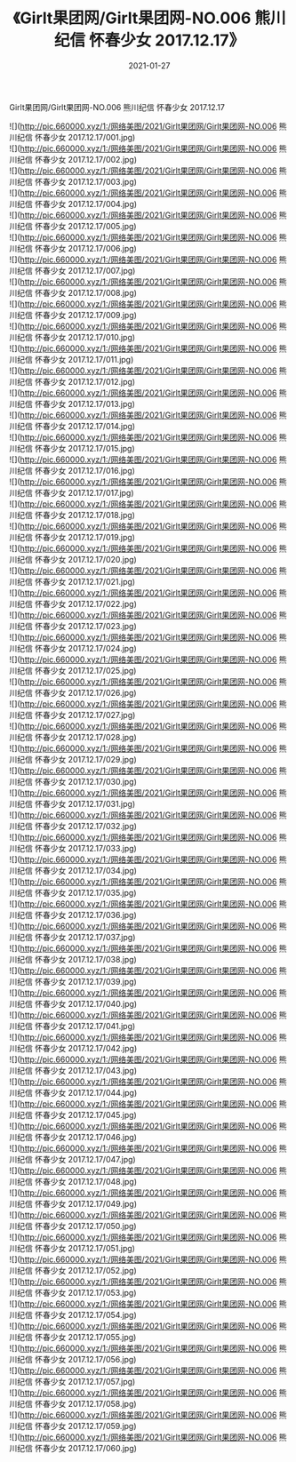 ﻿---
layout: post
title:  《Girlt果团网/Girlt果团网-NO.006 熊川纪信 怀春少女 2017.12.17》
date:   2021-01-27
img: http://pic.660000.xyz/1:/网络美图/2021/Girlt果团网/Girlt果团网-NO.006 熊川纪信 怀春少女 2017.12.17/000.jpg
categories: [美女, 清纯, 唯美]
---

Girlt果团网/Girlt果团网-NO.006 熊川纪信 怀春少女 2017.12.17

 ![](http://pic.660000.xyz/1:/网络美图/2021/Girlt果团网/Girlt果团网-NO.006 熊川纪信 怀春少女 2017.12.17/001.jpg) <br>![](http://pic.660000.xyz/1:/网络美图/2021/Girlt果团网/Girlt果团网-NO.006 熊川纪信 怀春少女 2017.12.17/002.jpg) <br>![](http://pic.660000.xyz/1:/网络美图/2021/Girlt果团网/Girlt果团网-NO.006 熊川纪信 怀春少女 2017.12.17/003.jpg) <br>![](http://pic.660000.xyz/1:/网络美图/2021/Girlt果团网/Girlt果团网-NO.006 熊川纪信 怀春少女 2017.12.17/004.jpg) <br>![](http://pic.660000.xyz/1:/网络美图/2021/Girlt果团网/Girlt果团网-NO.006 熊川纪信 怀春少女 2017.12.17/005.jpg) <br>![](http://pic.660000.xyz/1:/网络美图/2021/Girlt果团网/Girlt果团网-NO.006 熊川纪信 怀春少女 2017.12.17/006.jpg) <br>![](http://pic.660000.xyz/1:/网络美图/2021/Girlt果团网/Girlt果团网-NO.006 熊川纪信 怀春少女 2017.12.17/007.jpg) <br>![](http://pic.660000.xyz/1:/网络美图/2021/Girlt果团网/Girlt果团网-NO.006 熊川纪信 怀春少女 2017.12.17/008.jpg) <br>![](http://pic.660000.xyz/1:/网络美图/2021/Girlt果团网/Girlt果团网-NO.006 熊川纪信 怀春少女 2017.12.17/009.jpg) <br>![](http://pic.660000.xyz/1:/网络美图/2021/Girlt果团网/Girlt果团网-NO.006 熊川纪信 怀春少女 2017.12.17/010.jpg) <br>![](http://pic.660000.xyz/1:/网络美图/2021/Girlt果团网/Girlt果团网-NO.006 熊川纪信 怀春少女 2017.12.17/011.jpg) <br>![](http://pic.660000.xyz/1:/网络美图/2021/Girlt果团网/Girlt果团网-NO.006 熊川纪信 怀春少女 2017.12.17/012.jpg) <br>![](http://pic.660000.xyz/1:/网络美图/2021/Girlt果团网/Girlt果团网-NO.006 熊川纪信 怀春少女 2017.12.17/013.jpg) <br>![](http://pic.660000.xyz/1:/网络美图/2021/Girlt果团网/Girlt果团网-NO.006 熊川纪信 怀春少女 2017.12.17/014.jpg) <br>![](http://pic.660000.xyz/1:/网络美图/2021/Girlt果团网/Girlt果团网-NO.006 熊川纪信 怀春少女 2017.12.17/015.jpg) <br>![](http://pic.660000.xyz/1:/网络美图/2021/Girlt果团网/Girlt果团网-NO.006 熊川纪信 怀春少女 2017.12.17/016.jpg) <br>![](http://pic.660000.xyz/1:/网络美图/2021/Girlt果团网/Girlt果团网-NO.006 熊川纪信 怀春少女 2017.12.17/017.jpg) <br>![](http://pic.660000.xyz/1:/网络美图/2021/Girlt果团网/Girlt果团网-NO.006 熊川纪信 怀春少女 2017.12.17/018.jpg) <br>![](http://pic.660000.xyz/1:/网络美图/2021/Girlt果团网/Girlt果团网-NO.006 熊川纪信 怀春少女 2017.12.17/019.jpg) <br>![](http://pic.660000.xyz/1:/网络美图/2021/Girlt果团网/Girlt果团网-NO.006 熊川纪信 怀春少女 2017.12.17/020.jpg) <br>![](http://pic.660000.xyz/1:/网络美图/2021/Girlt果团网/Girlt果团网-NO.006 熊川纪信 怀春少女 2017.12.17/021.jpg) <br>![](http://pic.660000.xyz/1:/网络美图/2021/Girlt果团网/Girlt果团网-NO.006 熊川纪信 怀春少女 2017.12.17/022.jpg) <br>![](http://pic.660000.xyz/1:/网络美图/2021/Girlt果团网/Girlt果团网-NO.006 熊川纪信 怀春少女 2017.12.17/023.jpg) <br>![](http://pic.660000.xyz/1:/网络美图/2021/Girlt果团网/Girlt果团网-NO.006 熊川纪信 怀春少女 2017.12.17/024.jpg) <br>![](http://pic.660000.xyz/1:/网络美图/2021/Girlt果团网/Girlt果团网-NO.006 熊川纪信 怀春少女 2017.12.17/025.jpg) <br>![](http://pic.660000.xyz/1:/网络美图/2021/Girlt果团网/Girlt果团网-NO.006 熊川纪信 怀春少女 2017.12.17/026.jpg) <br>![](http://pic.660000.xyz/1:/网络美图/2021/Girlt果团网/Girlt果团网-NO.006 熊川纪信 怀春少女 2017.12.17/027.jpg) <br>![](http://pic.660000.xyz/1:/网络美图/2021/Girlt果团网/Girlt果团网-NO.006 熊川纪信 怀春少女 2017.12.17/028.jpg) <br>![](http://pic.660000.xyz/1:/网络美图/2021/Girlt果团网/Girlt果团网-NO.006 熊川纪信 怀春少女 2017.12.17/029.jpg) <br>![](http://pic.660000.xyz/1:/网络美图/2021/Girlt果团网/Girlt果团网-NO.006 熊川纪信 怀春少女 2017.12.17/030.jpg) <br>![](http://pic.660000.xyz/1:/网络美图/2021/Girlt果团网/Girlt果团网-NO.006 熊川纪信 怀春少女 2017.12.17/031.jpg) <br>![](http://pic.660000.xyz/1:/网络美图/2021/Girlt果团网/Girlt果团网-NO.006 熊川纪信 怀春少女 2017.12.17/032.jpg) <br>![](http://pic.660000.xyz/1:/网络美图/2021/Girlt果团网/Girlt果团网-NO.006 熊川纪信 怀春少女 2017.12.17/033.jpg) <br>![](http://pic.660000.xyz/1:/网络美图/2021/Girlt果团网/Girlt果团网-NO.006 熊川纪信 怀春少女 2017.12.17/034.jpg) <br>![](http://pic.660000.xyz/1:/网络美图/2021/Girlt果团网/Girlt果团网-NO.006 熊川纪信 怀春少女 2017.12.17/035.jpg) <br>![](http://pic.660000.xyz/1:/网络美图/2021/Girlt果团网/Girlt果团网-NO.006 熊川纪信 怀春少女 2017.12.17/036.jpg) <br>![](http://pic.660000.xyz/1:/网络美图/2021/Girlt果团网/Girlt果团网-NO.006 熊川纪信 怀春少女 2017.12.17/037.jpg) <br>![](http://pic.660000.xyz/1:/网络美图/2021/Girlt果团网/Girlt果团网-NO.006 熊川纪信 怀春少女 2017.12.17/038.jpg) <br>![](http://pic.660000.xyz/1:/网络美图/2021/Girlt果团网/Girlt果团网-NO.006 熊川纪信 怀春少女 2017.12.17/039.jpg) <br>![](http://pic.660000.xyz/1:/网络美图/2021/Girlt果团网/Girlt果团网-NO.006 熊川纪信 怀春少女 2017.12.17/040.jpg) <br>![](http://pic.660000.xyz/1:/网络美图/2021/Girlt果团网/Girlt果团网-NO.006 熊川纪信 怀春少女 2017.12.17/041.jpg) <br>![](http://pic.660000.xyz/1:/网络美图/2021/Girlt果团网/Girlt果团网-NO.006 熊川纪信 怀春少女 2017.12.17/042.jpg) <br>![](http://pic.660000.xyz/1:/网络美图/2021/Girlt果团网/Girlt果团网-NO.006 熊川纪信 怀春少女 2017.12.17/043.jpg) <br>![](http://pic.660000.xyz/1:/网络美图/2021/Girlt果团网/Girlt果团网-NO.006 熊川纪信 怀春少女 2017.12.17/044.jpg) <br>![](http://pic.660000.xyz/1:/网络美图/2021/Girlt果团网/Girlt果团网-NO.006 熊川纪信 怀春少女 2017.12.17/045.jpg) <br>![](http://pic.660000.xyz/1:/网络美图/2021/Girlt果团网/Girlt果团网-NO.006 熊川纪信 怀春少女 2017.12.17/046.jpg) <br>![](http://pic.660000.xyz/1:/网络美图/2021/Girlt果团网/Girlt果团网-NO.006 熊川纪信 怀春少女 2017.12.17/047.jpg) <br>![](http://pic.660000.xyz/1:/网络美图/2021/Girlt果团网/Girlt果团网-NO.006 熊川纪信 怀春少女 2017.12.17/048.jpg) <br>![](http://pic.660000.xyz/1:/网络美图/2021/Girlt果团网/Girlt果团网-NO.006 熊川纪信 怀春少女 2017.12.17/049.jpg) <br>![](http://pic.660000.xyz/1:/网络美图/2021/Girlt果团网/Girlt果团网-NO.006 熊川纪信 怀春少女 2017.12.17/050.jpg) <br>![](http://pic.660000.xyz/1:/网络美图/2021/Girlt果团网/Girlt果团网-NO.006 熊川纪信 怀春少女 2017.12.17/051.jpg) <br>![](http://pic.660000.xyz/1:/网络美图/2021/Girlt果团网/Girlt果团网-NO.006 熊川纪信 怀春少女 2017.12.17/052.jpg) <br>![](http://pic.660000.xyz/1:/网络美图/2021/Girlt果团网/Girlt果团网-NO.006 熊川纪信 怀春少女 2017.12.17/053.jpg) <br>![](http://pic.660000.xyz/1:/网络美图/2021/Girlt果团网/Girlt果团网-NO.006 熊川纪信 怀春少女 2017.12.17/054.jpg) <br>![](http://pic.660000.xyz/1:/网络美图/2021/Girlt果团网/Girlt果团网-NO.006 熊川纪信 怀春少女 2017.12.17/055.jpg) <br>![](http://pic.660000.xyz/1:/网络美图/2021/Girlt果团网/Girlt果团网-NO.006 熊川纪信 怀春少女 2017.12.17/056.jpg) <br>![](http://pic.660000.xyz/1:/网络美图/2021/Girlt果团网/Girlt果团网-NO.006 熊川纪信 怀春少女 2017.12.17/057.jpg) <br>![](http://pic.660000.xyz/1:/网络美图/2021/Girlt果团网/Girlt果团网-NO.006 熊川纪信 怀春少女 2017.12.17/058.jpg) <br>![](http://pic.660000.xyz/1:/网络美图/2021/Girlt果团网/Girlt果团网-NO.006 熊川纪信 怀春少女 2017.12.17/059.jpg) <br>![](http://pic.660000.xyz/1:/网络美图/2021/Girlt果团网/Girlt果团网-NO.006 熊川纪信 怀春少女 2017.12.17/060.jpg) <br>